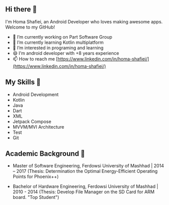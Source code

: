 ## Hi there 👋

I'm Homa Shafiei, an Android Developer who loves making awesome apps. Welcome to my GitHub!

- 🔭 I’m currently working on Part Software Group
- 🌱 I’m currently learning Kotlin multiplatform
- 👀 I’m interested in programing and learning
- 😄 I’m android developer with +8 years experience
- 📫 How to reach me [https://www.linkedin.com/in/homa-shafiei/](https://www.linkedin.com/in/homa-shafiei/)

## My Skills 🧰

- Android Development
- Kotlin
- Java
- Dart
- XML
- Jetpack Compose
- MVVM/MVI Architecture
- Test
- Git

## Academic Background 🌱

- Master of Software Engineering, Ferdowsi University of Mashhad | 2014 – 2017 (Thesis: Determination the Optimal Energy-Efficient Operating Points for Phoenix++)
  
- Bachelor of Hardware Engineering, Ferdowsi University of Mashhad | 2010 - 2014 (Thesis: Develop File Manager on the SD Card for ARM board. "Top Student")




<!--
**Homa-Shafiei/Homa-Shafiei** is a ✨ _special_ ✨ repository because its `README.md` (this file) appears on your GitHub profile.

Here are some ideas to get you started:

- 🔭 I’m currently working on ...
- 🌱 I’m currently learning ...
- 👯 I’m looking to collaborate on ...
- 🤔 I’m looking for help with ...
- 💬 Ask me about ...
- 📫 How to reach me: ...
- 😄 Pronouns: ...
- ⚡ Fun fact: ...
-->
